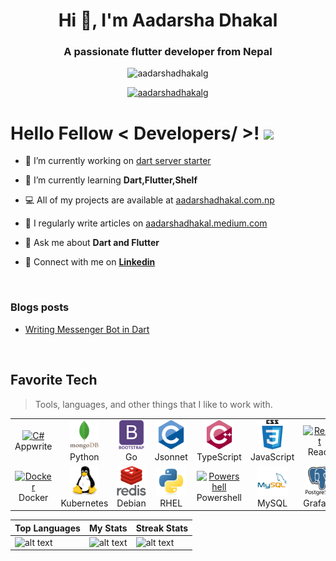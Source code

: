<h1 align="center">Hi 👋, I'm Aadarsha Dhakal</h1>
<h3 align="center">A passionate flutter developer from Nepal</h3>

<p align="center"> <img src="https://img.shields.io/twitter/follow/aadarshadhakalg?logo=twitter&style=for-the-badge" alt="aadarshadhakalg" /> </p>


<p align="center"> <a href="https://github.com/ryo-ma/github-profile-trophy"><img src="https://github-profile-trophy.vercel.app/?username=aadarshadhakalg&margin-w=15&no-frame=true&row=1" alt="aadarshadhakalg" /></a> </p>


<h1> Hello Fellow < Developers/ >! <img src = "https://raw.githubusercontent.com/MartinHeinz/MartinHeinz/master/wave.gif" width = 50px> </h1>  

- 🔭 I’m currently working on [dart server starter](https://github.com/aadarshadhakalg/dart-server-starter)
- 🌱 I’m currently learning **Dart,Flutter,Shelf**
- 💻 All of my projects are available at [aadarshadhakal.com.np](aadarshadhakal.com.np)
- 📝 I regularly write articles on [aadarshadhakal.medium.com](aadarshadhakal.medium.com)
- 💬 Ask me about **Dart and Flutter**
- 👨 Connect with me on [**Linkedin**](https://www.linkedin.com/in/aadarshadhakalg/)


  <br/>
### Blogs posts
<!-- BLOG-POST-LIST:START -->
- [Writing Messenger Bot in Dart](https://aadarshadhakal.medium.com/writing-messenger-bot-in-dart-d49117ae69fb?source=rss-8c80835df6e2------2)
<!-- BLOG-POST-LIST:END -->
</br>

<h2 align="left"> Favorite Tech</h2>

> Tools, languages, and other things that I like to work with.

<table>
  <tr>
    <td align="center" width="96">
      <a href="#aadarshadhakal-tech">
        <img src="https://www.vectorlogo.zone/logos/appwriteio/appwriteio-icon.svg" width="48" height="48" alt="C#" />
      </a>
      <br>Appwrite
    </td>
    <td align="center" width="96">
      <a href="#aadarshadhakal-tech">
        <img src="https://raw.githubusercontent.com/devicons/devicon/master/icons/mongodb/mongodb-original-wordmark.svg" width="48" height="48" alt="Python" />
      </a>
      <br>Python
    </td>
    <td align="center" width="96">
      <a href="#aadarshadhakal-tech">
        <img src="https://raw.githubusercontent.com/devicons/devicon/master/icons/bootstrap/bootstrap-plain-wordmark.svg" width="48" height="48" alt="Golang" />
      </a>
      <br>Go
    </td>
    <td align="center" width="96">
      <a href="#aadarshadhakal-tech">
        <img src="https://raw.githubusercontent.com/devicons/devicon/master/icons/c/c-original.svg" width="48" height="48" alt="Jsonnet" />
      </a>
      <br>Jsonnet
    </td>
    <td align="center" width="96">
      <a href="#aadarshadhakal-tech">
        <img src="https://raw.githubusercontent.com/devicons/devicon/master/icons/cplusplus/cplusplus-original.svg" width="48" height="48" alt="TypeScript" />
      </a>
      <br>TypeScript
    </td>
    <td align="center" width="96">
      <a href="#aadarshadhakal-tech">
        <img src="https://raw.githubusercontent.com/devicons/devicon/master/icons/css3/css3-original-wordmark.svg" width="48" height="48" alt="JavaScript" />
      </a>
      <br>JavaScript
    </td>
    <td align="center" width="96">
      <a href="#aadarshadhakal-tech" >
        <img src="https://www.vectorlogo.zone/logos/dartlang/dartlang-icon.svg" width="48" height="48" alt="React" />
      </a>
      <br>React
    </td>
    <td align="center" width="96">
      <a href="#aadarshadhakal-tech">
        <img src="https://raw.githubusercontent.com/devicons/devicon/master/icons/django/django-original.svg" width="48" height="48" alt="Bootstrap" />
      </a>
      <br>Bootstrap
    </td>
    <td align="center" width="96">
      <a href="#aadarshadhakal-tech">
        <img src="https://raw.githubusercontent.com/devicons/devicon/master/icons/docker/docker-original-wordmark.svg" width="48" height="48" alt="Sass" />
      </a>
      <br>Sass
    </td>
  </tr>
  <tr>
    <td align="center" width="96"> 
      <a href="#aadarshadhakal-tech" >
        <img src="https://www.vectorlogo.zone/logos/firebase/firebase-icon.svg" width="48" height="48" alt="Docker" />
      </a>
      <br>Docker
    </td>
    <td align="center" width="96">
      <a href="#aadarshadhakal-tech" >
        <img src="https://raw.githubusercontent.com/devicons/devicon/master/icons/linux/linux-original.svg" width="48" height="48" alt="Kubernetes" />
      </a>
      <br>Kubernetes
    </td>
    <td align="center"  width="96">
      <a href="#aadarshadhakal-tech">
        <img src="https://raw.githubusercontent.com/devicons/devicon/master/icons/redis/redis-original-wordmark.svg" width="48" height="48" alt="Debian" />
      </a>
      <br>Debian
    </td>
    <td align="center"  width="96">
      <a href="#aadarshadhakal-tech">
        <img src="https://raw.githubusercontent.com/devicons/devicon/master/icons/python/python-original.svg" width="48" height="48" alt="RHEL" />
      </a>
      <br>RHEL
    </td>
    <td align="center" width="96">
      <a href="#aadarshadhakal-tech">
        <img src="https://www.vectorlogo.zone/logos/flutterio/flutterio-icon.svg" width="48" height="48" alt="Powershell" />
      </a>
      <br>Powershell
    </td>
    <td align="center"  width="96">
      <a href="#aadarshadhakal-tech">
        <img src="https://raw.githubusercontent.com/devicons/devicon/master/icons/mysql/mysql-original-wordmark.svg" width="48" height="48" alt="MySQL" />
      </a>
      <br>MySQL
    </td>
    <td align="center" width="96">
      <a href="#aadarshadhakal-tech" >
        <img src="https://raw.githubusercontent.com/devicons/devicon/master/icons/postgresql/postgresql-original-wordmark.svg" width="48" height="48" alt="Grafana" />
      </a>
      <br>Grafana
    </td>
    <td align="center" width="96">
      <a href="#aadarshadhakal-tech" >
        <img src="https://www.vectorlogo.zone/logos/git-scm/git-scm-icon.svg" width="48" height="48" alt="Prometheus" />
      </a>
      <br>Prometheus
    </td>
    <td align="center" width="96">
      <a href="#aadarshadhakal-tech" >
        <img src="https://www.vectorlogo.zone/logos/sqlite/sqlite-icon.svg" width="48" height="48" alt="Thanos" />
      </a>
      <br>Thanos
    </td>
  </tr>
</table>

| Top Languages | My Stats | Streak Stats |
|-|-|-|
|  ![alt text](https://github-readme-stats.vercel.app/api/top-langs?username=aadarshadhakalg&show_icons=true&locale=en&langs_count=8&layout=compact)  | ![alt text](https://github-readme-stats.vercel.app/api?username=aadarshadhakalg&show_icons=true&locale=en) | ![alt text](https://github-readme-streak-stats.herokuapp.com/?user=aadarshadhakalg&) |
